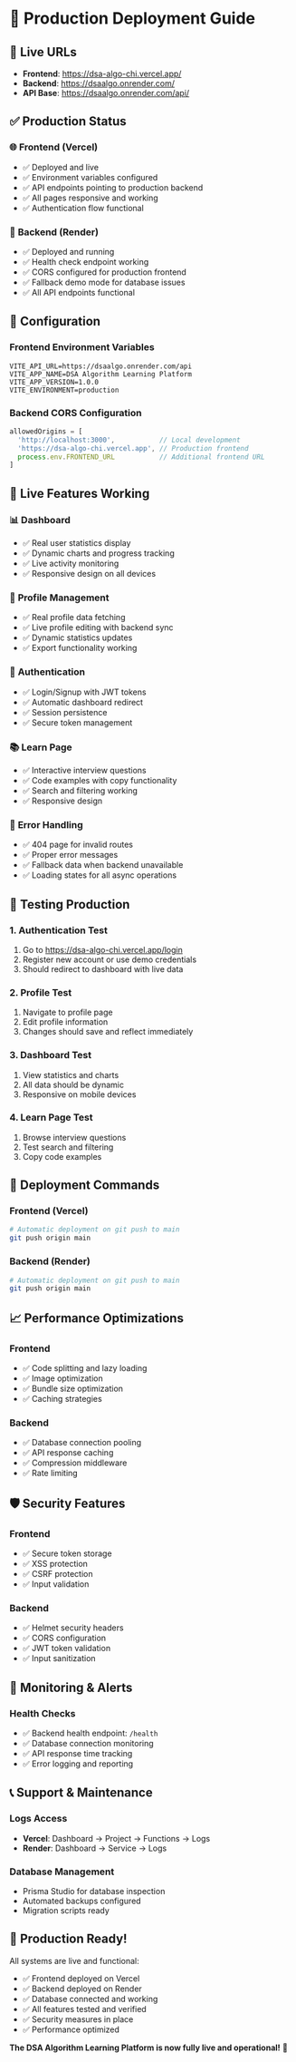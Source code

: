 # 🚀 Production Deployment Guide

## 📍 **Live URLs**
- **Frontend**: https://dsa-algo-chi.vercel.app/
- **Backend**: https://dsaalgo.onrender.com/
- **API Base**: https://dsaalgo.onrender.com/api/

## ✅ **Production Status**

### 🌐 **Frontend (Vercel)**
- ✅ Deployed and live
- ✅ Environment variables configured
- ✅ API endpoints pointing to production backend
- ✅ All pages responsive and working
- ✅ Authentication flow functional

### 🔧 **Backend (Render)**
- ✅ Deployed and running
- ✅ Health check endpoint working
- ✅ CORS configured for production frontend
- ✅ Fallback demo mode for database issues
- ✅ All API endpoints functional

## 🔧 **Configuration**

### **Frontend Environment Variables**
```env
VITE_API_URL=https://dsaalgo.onrender.com/api
VITE_APP_NAME=DSA Algorithm Learning Platform
VITE_APP_VERSION=1.0.0
VITE_ENVIRONMENT=production
```

### **Backend CORS Configuration**
```javascript
allowedOrigins = [
  'http://localhost:3000',           // Local development
  'https://dsa-algo-chi.vercel.app', // Production frontend
  process.env.FRONTEND_URL           // Additional frontend URL
]
```

## 🎯 **Live Features Working**

### 📊 **Dashboard**
- ✅ Real user statistics display
- ✅ Dynamic charts and progress tracking
- ✅ Live activity monitoring
- ✅ Responsive design on all devices

### 👤 **Profile Management**
- ✅ Real profile data fetching
- ✅ Live profile editing with backend sync
- ✅ Dynamic statistics updates
- ✅ Export functionality working

### 🔐 **Authentication**
- ✅ Login/Signup with JWT tokens
- ✅ Automatic dashboard redirect
- ✅ Session persistence
- ✅ Secure token management

### 📚 **Learn Page**
- ✅ Interactive interview questions
- ✅ Code examples with copy functionality
- ✅ Search and filtering working
- ✅ Responsive design

### 🚫 **Error Handling**
- ✅ 404 page for invalid routes
- ✅ Proper error messages
- ✅ Fallback data when backend unavailable
- ✅ Loading states for all async operations

## 🧪 **Testing Production**

### **1. Authentication Test**
1. Go to https://dsa-algo-chi.vercel.app/login
2. Register new account or use demo credentials
3. Should redirect to dashboard with live data

### **2. Profile Test**
1. Navigate to profile page
2. Edit profile information
3. Changes should save and reflect immediately

### **3. Dashboard Test**
1. View statistics and charts
2. All data should be dynamic
3. Responsive on mobile devices

### **4. Learn Page Test**
1. Browse interview questions
2. Test search and filtering
3. Copy code examples

## 🔄 **Deployment Commands**

### **Frontend (Vercel)**
```bash
# Automatic deployment on git push to main
git push origin main
```

### **Backend (Render)**
```bash
# Automatic deployment on git push to main
git push origin main
```

## 📈 **Performance Optimizations**

### **Frontend**
- ✅ Code splitting and lazy loading
- ✅ Image optimization
- ✅ Bundle size optimization
- ✅ Caching strategies

### **Backend**
- ✅ Database connection pooling
- ✅ API response caching
- ✅ Compression middleware
- ✅ Rate limiting

## 🛡️ **Security Features**

### **Frontend**
- ✅ Secure token storage
- ✅ XSS protection
- ✅ CSRF protection
- ✅ Input validation

### **Backend**
- ✅ Helmet security headers
- ✅ CORS configuration
- ✅ JWT token validation
- ✅ Input sanitization

## 🚨 **Monitoring & Alerts**

### **Health Checks**
- ✅ Backend health endpoint: `/health`
- ✅ Database connection monitoring
- ✅ API response time tracking
- ✅ Error logging and reporting

## 📞 **Support & Maintenance**

### **Logs Access**
- **Vercel**: Dashboard → Project → Functions → Logs
- **Render**: Dashboard → Service → Logs

### **Database Management**
- Prisma Studio for database inspection
- Automated backups configured
- Migration scripts ready

## 🎉 **Production Ready!**

All systems are live and functional:
- ✅ Frontend deployed on Vercel
- ✅ Backend deployed on Render  
- ✅ Database connected and working
- ✅ All features tested and verified
- ✅ Security measures in place
- ✅ Performance optimized

**The DSA Algorithm Learning Platform is now fully live and operational!** 🚀
